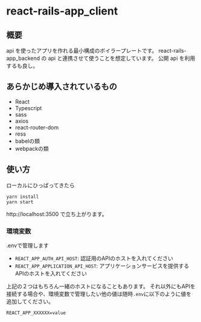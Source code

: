 # react-rails-app_client

## 概要

api を使ったアプリを作れる最小構成のボイラープレートです。
react-rails-app_backend の api と連携させて使うことを想定しています。
公開 api を利用するも良し。

## あらかじめ導入されているもの

- React
- Typescript
- sass
- axios
- react-router-dom
- ress
- babelの類
- webpackの類

## 使い方

ローカルにひっぱってきたら

```
yarn install
yarn start
```

http://localhost:3500
で立ち上がります。

### 環境変数
.envで管理します
* `REACT_APP_AUTH_API_HOST`: 認証用のAPIのホストを入れてください
* `REACT_APP_APPLICATION_API_HOST`: アプリケーションサービスを提供するAPIのホストを入れてください

上記の２つはもちろん一緒のホストになることもあります。
それ以外にもAPIを接続する場合や、環境変数で管理したい他の値は随時`.env`に以下のように値を追加してください。
```dotenv
REACT_APP_XXXXXX=value
```
